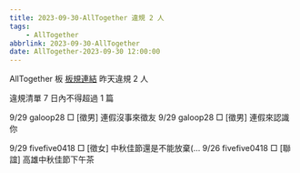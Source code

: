 ```yaml
---
title: 2023-09-30-AllTogether 違規 2 人
tags:
    - AllTogether
abbrlink: 2023-09-30-AllTogether
date: AllTogether-2023-09-30 12:00:00
---
```

AllTogether 板 [板規連結](https://www.ptt.cc/bbs/AllTogether/M.1643211430.A.5FB.html)
昨天違規 2 人
<!-- more -->

違規清單
7 日內不得超過 1 篇

9/29 galoop28 □ [徵男] 連假沒事來徵友
9/29 galoop28 □ [徵男] 連假來認識你

9/29 fivefive0418 □ [徵女] 中秋佳節還是不能放棄(…
9/26 fivefive0418 □ [聯誼] 高雄中秋佳節下午茶
